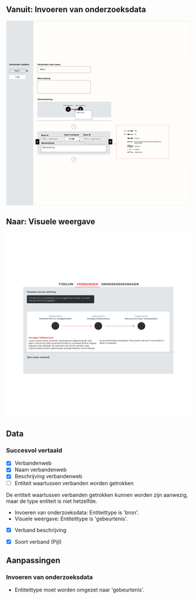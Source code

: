 
## Vanuit: Invoeren van onderzoeksdata

![Invoeren van verbanden](content/input-connections.png)




## Naar: Visuele weergave

![Verbanden](content/designs5.png)

## Data

### Succesvol vertaald

- [x] Verbandenweb
- [x] Naam verbandenweb
- [x] Beschrijving verbandenweb
- [ ] Entiteit waartussen verbanden worden getrokken

De entiteit waartussen verbanden getrokken kunnen worden zijn aanwezig, maar de type entiteit is niet hetzelfde.
- Invoeren van onderzoeksdata: Entiteittype is 'bron'.
- Visuele weergave: Entiteittype is 'gebeurtenis'.

- [x] Verband beschrijving
- [x] Soort verband (Pijl)


## Aanpassingen

### Invoeren van onderzoeksdata
- Entiteittype moet worden omgezet naar 'gebeurtenis'.